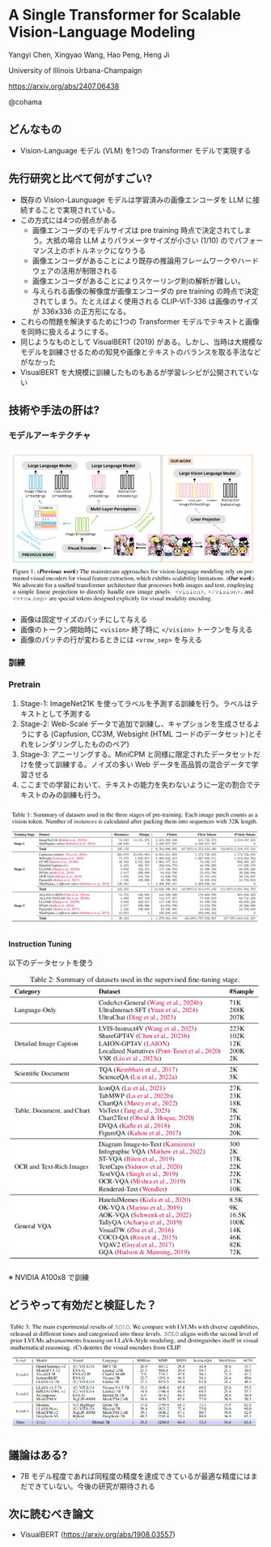 A Single Transformer for Scalable Vision-Language Modeling
======

Yangyi Chen, Xingyao Wang, Hao Peng, Heng Ji

University of Illinois Urbana-Champaign

https://arxiv.org/abs/2407.06438

@cohama

## どんなもの

- Vision-Language モデル (VLM) を1つの Transformer モデルで実現する

## 先行研究と比べて何がすごい?

- 既存の Vision-Launguage モデルは学習済みの画像エンコーダを LLM に接続することで実現されている。
- この方式には4つの弱点がある
  - 画像エンコーダのモデルサイズは pre training 時点で決定されてしまう。大抵の場合 LLM よりパラメータサイズが小さい (1/10) のでパフォーマンス上のボトルネックになりうる
  - 画像エンコーダがあることにより既存の推論用フレームワークやハードウェアの活用が制限される
  - 画像エンコーダがあることによりスケーリング則の解析が難しい。
  - 与えられる画像の解像度が画像エンコーダの pre training の時点で決定されてしまう。たとえばよく使用される CLIP-ViT-336 は画像のサイズが 336x336 の正方形になる。
- これらの問題を解決するために1つの Transformer モデルでテキストと画像を同時に扱えるようにする。
- 同じようなものとして VisualBERT (2019) がある。しかし、当時は大規模なモデルを訓練させるための知見や画像とテキストのバランスを取る手法などがなかった
- VisualBERT を大規模に訓練したものもあるが学習レシピが公開されていない

## 技術や手法の肝は?

### モデルアーキテクチャ

![](solo/arch.png)

- 画像は固定サイズのパッチにして与える
- 画像のトークン開始時に `<vision>` 終了時に `</vision>` トークンを与える
- 画像のパッチの行が変わるときには `<vrow_sep>` を与える

### 訓練

### Pretrain

1. Stage-1: ImageNet21K を使ってラベルを予測する訓練を行う。ラベルはテキストとして予測する
2. Stage-2: Web-Scale データで追加で訓練し、キャプションを生成させるようにする (Capfusion, CC3M, Websight (HTML コードのデータセット)とそれをレンダリングしたもののペア)
3. Stage-3: アニーリングする。MiniCPM と同様に限定されたデータセットだけを使って訓練する。ノイズの多い Web データを高品質の混合データで学習させる
4. ここまでの学習において、テキストの能力を失わないように一定の割合でテキストのみの訓練も行う。

![](solo/pretrain_dataset.png)

#### Instruction Tuning

以下のデータセットを使う

![](solo/fnetune_dataset.png)

※ NVIDIA A100x8 で訓練

## どうやって有効だと検証した？

![](solo/result1.png)

## 議論はある?

* 7B モデル程度であれば同程度の精度を達成できているが最適な精度にはまだできていない。今後の研究が期待される

## 次に読むべき論文

- VisualBERT (https://arxiv.org/abs/1908.03557)
